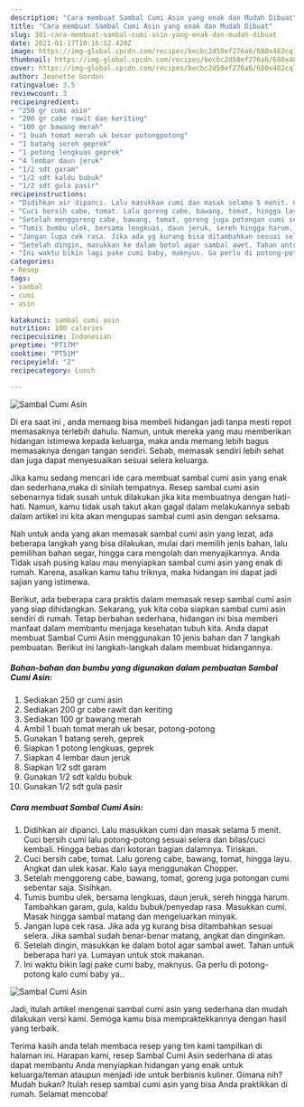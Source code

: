 ```yaml
---
description: "Cara membuat Sambal Cumi Asin yang enak dan Mudah Dibuat"
title: "Cara membuat Sambal Cumi Asin yang enak dan Mudah Dibuat"
slug: 301-cara-membuat-sambal-cumi-asin-yang-enak-dan-mudah-dibuat
date: 2021-01-17T10:16:52.420Z
image: https://img-global.cpcdn.com/recipes/becbc2d50ef276a6/680x482cq70/sambal-cumi-asin-foto-resep-utama.jpg
thumbnail: https://img-global.cpcdn.com/recipes/becbc2d50ef276a6/680x482cq70/sambal-cumi-asin-foto-resep-utama.jpg
cover: https://img-global.cpcdn.com/recipes/becbc2d50ef276a6/680x482cq70/sambal-cumi-asin-foto-resep-utama.jpg
author: Jeanette Gordon
ratingvalue: 3.5
reviewcount: 3
recipeingredient:
- "250 gr cumi asin"
- "200 gr cabe rawit dan keriting"
- "100 gr bawang merah"
- "1 buah tomat merah uk besar potongpotong"
- "1 batang sereh geprek"
- "1 potong lengkuas geprek"
- "4 lembar daun jeruk"
- "1/2 sdt garam"
- "1/2 sdt kaldu bubuk"
- "1/2 sdt gula pasir"
recipeinstructions:
- "Didihkan air dipanci. Lalu masukkan cumi dan masak selama 5 menit. Cuci bersih cumi lalu potong-potong sesuai selera dan bilas/cuci kembali. Hingga bebas dari kotoran bagian dalamnya. Tiriskan."
- "Cuci bersih cabe, tomat. Lalu goreng cabe, bawang, tomat, hingga layu. Angkat dan ulek kasar. Kalo saya menggunakan Chopper."
- "Setelah menggoreng cabe, bawang, tomat, goreng juga potongan cumi sebentar saja. Sisihkan."
- "Tumis bumbu ulek, bersama lengkuas, daun jeruk, sereh hingga harum. Tambahkan garam, gula, kaldu bubuk/penyedap rasa. Masukkan cumi. Masak hingga sambal matang dan mengeluarkan minyak."
- "Jangan lupa cek rasa. Jika ada yg kurang bisa ditambahkan sesuai selera. Jika sambal sudah benar-benar matang, angkat dan dinginkan."
- "Setelah dingin, masukkan ke dalam botol agar sambal awet. Tahan untuk beberapa hari ya. Lumayan untuk stok makanan."
- "Ini waktu bikin lagi pake cumi baby, maknyus. Ga perlu di potong-potong kalo cumi baby ya.."
categories:
- Resep
tags:
- sambal
- cumi
- asin

katakunci: sambal cumi asin 
nutrition: 100 calories
recipecuisine: Indonesian
preptime: "PT17M"
cooktime: "PT51M"
recipeyield: "2"
recipecategory: Lunch

---
```



![Sambal Cumi Asin](https://img-global.cpcdn.com/recipes/becbc2d50ef276a6/680x482cq70/sambal-cumi-asin-foto-resep-utama.jpg)

Di era  saat ini , anda memang bisa membeli hidangan jadi tanpa mesti repot memasaknya terlebih dahulu. Namun, untuk mereka yang mau memberikan hidangan istimewa kepada keluarga, maka anda memang lebih bagus memasaknya dengan tangan sendiri. Sebab, memasak sendiri lebih sehat dan juga dapat menyesuaikan sesuai selera keluarga.

Jika kamu sedang mencari ide cara membuat sambal cumi asin yang enak dan sederhana,maka di sinilah tempatnya. Resep sambal cumi asin  sebenarnya tidak susah untuk dilakukan jika kita membuatnya dengan hati-hati. Namun, kamu tidak usah takut akan gagal dalam melakukannya 
sebab dalam artikel ini kita akan mengupas sambal cumi asin dengan seksama.  



Nah untuk anda yang akan memasak sambal cumi asin yang lezat, ada beberapa langkah yang bisa dilakukan, mulai dari memilih jenis bahan, lalu pemilihan bahan segar, hingga cara mengolah dan menyajikannya. Anda Tidak usah pusing kalau mau menyiapkan sambal cumi asin yang enak di rumah. Karena, asalkan kamu  tahu triknya, maka hidangan ini dapat jadi sajian yang istimewa.

Berikut, ada beberapa cara praktis  dalam memasak resep sambal cumi asin yang siap dihidangkan. Sekarang, yuk kita coba siapkan sambal cumi asin sendiri di rumah. Tetap berbahan sederhana, hidangan ini bisa memberi manfaat dalam membantu menjaga kesehatan tubuh kita. Anda dapat membuat Sambal Cumi Asin menggunakan 10 jenis bahan dan 7 langkah pembuatan. Berikut ini langkah-langkah dalam membuat hidangannya.

<!--inarticleads1-->

##### Bahan-bahan dan bumbu yang digunakan dalam pembuatan Sambal Cumi Asin:

1. Sediakan 250 gr cumi asin
1. Sediakan 200 gr cabe rawit dan keriting
1. Sediakan 100 gr bawang merah
1. Ambil 1 buah tomat merah uk besar, potong-potong
1. Gunakan 1 batang sereh, geprek
1. Siapkan 1 potong lengkuas, geprek
1. Siapkan 4 lembar daun jeruk
1. Siapkan 1/2 sdt garam
1. Gunakan 1/2 sdt kaldu bubuk
1. Gunakan 1/2 sdt gula pasir




<!--inarticleads2-->

##### Cara membuat Sambal Cumi Asin:

1. Didihkan air dipanci. Lalu masukkan cumi dan masak selama 5 menit. Cuci bersih cumi lalu potong-potong sesuai selera dan bilas/cuci kembali. Hingga bebas dari kotoran bagian dalamnya. Tiriskan.
1. Cuci bersih cabe, tomat. Lalu goreng cabe, bawang, tomat, hingga layu. Angkat dan ulek kasar. Kalo saya menggunakan Chopper.
1. Setelah menggoreng cabe, bawang, tomat, goreng juga potongan cumi sebentar saja. Sisihkan.
1. Tumis bumbu ulek, bersama lengkuas, daun jeruk, sereh hingga harum. Tambahkan garam, gula, kaldu bubuk/penyedap rasa. Masukkan cumi. Masak hingga sambal matang dan mengeluarkan minyak.
1. Jangan lupa cek rasa. Jika ada yg kurang bisa ditambahkan sesuai selera. Jika sambal sudah benar-benar matang, angkat dan dinginkan.
1. Setelah dingin, masukkan ke dalam botol agar sambal awet. Tahan untuk beberapa hari ya. Lumayan untuk stok makanan.
1. Ini waktu bikin lagi pake cumi baby, maknyus. Ga perlu di potong-potong kalo cumi baby ya..
<img src="//assets-global.cpcdn.com/assets/icons/button_play-2c75c40dde080a61004c1f40b05d8f140eaff45d7e9e6481dc71c63d2e7c4909.png" alt="Sambal Cumi Asin">



Jadi, itulah artikel mengenai  sambal cumi asin  yang sederhana dan mudah dilakukan versi kami. Semoga kamu bisa mempraktekkannya dengan hasil yang terbaik. 

Terima kasih anda telah membaca resep yang tim kami tampilkan di halaman ini. Harapan kami, resep  Sambal Cumi Asin sederhana di atas dapat membantu Anda menyiapkan hidangan yang enak untuk keluarga/teman ataupun menjadi ide untuk berbisnis kuliner. Gimana nih? Mudah bukan? Itulah resep sambal cumi asin yang bisa Anda praktikkan di rumah. Selamat mencoba!

